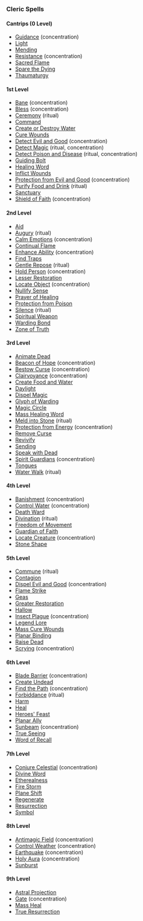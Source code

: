 ### Cleric Spells
<!-- Since Clerics have ritual casting, all ritual spells are marked as such. -->

#### Cantrips (0 Level)

- [Guidance](#Guidance_guidance) (concentration)
- [Light](#Light_light)
- [Mending](#Mending_mending)
- [Resistance](#Resistance_resistance) (concentration)
- [Sacred Flame](#Sacred_Flame_sacred_flame)
- [Spare the Dying](#Spare_the_Dying_spare_the_dying)
- [Thaumaturgy](#Thaumaturgy_thaumaturgy)

#### 1st Level

- [Bane](#Bane_bane) (concentration)
- [Bless](#Bless_bless) (concentration)
- [Ceremony](#Ceremony_ceremony) (ritual)
- [Command](#Command_command)
- [Create or Destroy Water](#Create_or_Destroy_Water_create_or_destroy_water)
- [Cure Wounds](#Cure_Wounds_cure_wounds)
- [Detect Evil and Good](#Detect_Evil_and_Good_detect_evil_and_good) (concentration)
- [Detect Magic](#Detect_Magic_detect_magic) (ritual, concentration)
- [Detect Poison and Disease](#Detect_Poison_and_Disease_detect_poison_and_disease) (ritual, concentration)
- [Guiding Bolt](#Guiding_Bolt_guiding_bolt)
- [Healing Word](#Healing_Word_healing_word)
- [Inflict Wounds](#Inflict_Wounds_inflict_wounds)
- [Protection from Evil and Good](#Protection_from_Evil_and_Good_protection_from_evil_and_good) (concentration)
- [Purify Food and Drink](#Purify_Food_and_Drink_purify_food_and_drink) (ritual)
- [Sanctuary](#Sanctuary_sanctuary)
- [Shield of Faith](#Shield_of_Faith_shield_of_faith) (concentration)

#### 2nd Level

- [Aid](#Aid_aid)
- [Augury](#Augury_augury) (ritual)
- [Calm Emotions](#Calm_Emotions_calm_emotions) (concentration)
- [Continual Flame](#Continual_Flame_continual_flame)
- [Enhance Ability](#Enhance_Ability_enhance_ability) (concentration)
- [Find Traps](#Find_Traps_find_traps)
- [Gentle Repose](#Gentle_Repose_gentle_repose) (ritual)
- [Hold Person](#Hold_Person_hold_person) (concentration)
- [Lesser Restoration](#Lesser_Restoration_lesser_restoration)
- [Locate Object](#Locate_Object_locate_object) (concentration)
- [Nullify Sense](#Nullify_Sense_nullify_sense)
- [Prayer of Healing](#Prayer_of_Healing_prayer_of_healing)
- [Protection from Poison](#Protection_from_Poison_protection_from_poison)
- [Silence](#Silence_silence) (ritual)
- [Spiritual Weapon](#Spiritual_Weapon_spiritual_weapon)
- [Warding Bond](#Warding_Bond_warding_bond)
- [Zone of Truth](#Zone_of_Truth_zone_of_truth)

#### 3rd Level

- [Animate Dead](#Animate_Dead_animate_dead)
- [Beacon of Hope](#Beacon_of_Hope_beacon_of_hope) (concentration)
- [Bestow Curse](#Bestow_Curse_bestow_curse) (concentration)
- [Clairvoyance](#Clairvoyance_clairvoyance) (concentration)
- [Create Food and Water](#Create_Food_and_Water_create_food_and_water)
- [Daylight](#Daylight_daylight)
- [Dispel Magic](#Dispel_Magic_dispel_magic)
- [Glyph of Warding](#Glyph_of_Warding_glyph_of_warding)
- [Magic Circle](#Magic_Circle_magic_circle)
- [Mass Healing Word](#Mass_Healing_Word_mass_healing_word)
- [Meld into Stone](#Meld_into_Stone_meld_into_stone) (ritual)
- [Protection from Energy](#Protection_from_Energy_protection_from_energy) (concentration)
- [Remove Curse](#Remove_Curse_remove_curse)
- [Revivify](#Revivify_revivify)
- [Sending](#Sending_sending)
- [Speak with Dead](#Speak_with_Dead_speak_with_dead)
- [Spirit Guardians](#Spirit_Guardians_spirit_guardians) (concentration)
- [Tongues](#Tongues_tongues)
- [Water Walk](#Water_Walk_water_walk) (ritual)

#### 4th Level

- [Banishment](#Banishment_banishment) (concentration)
- [Control Water](#Control_Water_control_water) (concentration)
- [Death Ward](#Death_Ward_death_ward)
- [Divination](#Divination_divination) (ritual)
- [Freedom of Movement](#Freedom_of_Movement_freedom_of_movement)
- [Guardian of Faith](#Guardian_of_Faith_guardian_of_faith)
- [Locate Creature](#Locate_Creature_locate_creature) (concentration)
- [Stone Shape](#Stone_Shape_stone_shape)

#### 5th Level

- [Commune](#Commune_commune) (ritual)
- [Contagion](#Contagion_contagion)
- [Dispel Evil and Good](#Dispel_Evil_and_Good_dispel_evil_and_good) (concentration)
- [Flame Strike](#Flame_Strike_flame_strike)
- [Geas](#Geas_geas)
- [Greater Restoration](#Greater_Restoration_greater_restoration)
- [Hallow](#Hallow_hallow)
- [Insect Plague](#Insect_Plague_insect_plague) (concentration)
- [Legend Lore](#Legend_Lore_legend_lore)
- [Mass Cure Wounds](#Mass_Cure_Wounds_mass_cure_wounds)
- [Planar Binding](#Planar_Binding_planar_binding)
- [Raise Dead](#Raise_Dead_raise_dead)
- [Scrying](#Scrying_scrying) (concentration)

#### 6th Level

- [Blade Barrier](#Blade_Barrier_blade_barrier) (concentration)
- [Create Undead](#Create_Undead_create_undead)
- [Find the Path](#Find_the_Path_find_the_path) (concentration)
- [Forbiddance](#Forbiddance_forbiddance) (ritual)
- [Harm](#Harm_harm)
- [Heal](#Heal_heal)
- [Heroes' Feast](#Heroes_Feast_heroes_feast)
- [Planar Ally](#Planar_Ally_planar_ally)
- [Sunbeam](#Sunbeam_sunbeam) (concentration)
- [True Seeing](#True_Seeing_true_seeing)
- [Word of Recall](#Word_of_Recall_word_of_recall)

#### 7th Level

- [Conjure Celestial](#Conjure_Celestial_conjure_celestial) (concentration)
- [Divine Word](#Divine_Word_divine_word)
- [Etherealness](#Etherealness_etherealness)
- [Fire Storm](#Fire_Storm_fire_storm)
- [Plane Shift](#Plane_Shift_plane_shift)
- [Regenerate](#Regenerate_regenerate)
- [Resurrection](#Resurrection_resurrection)
- [Symbol](#Symbol_symbol)

#### 8th Level

- [Antimagic Field](#Antimagic_Field_antimagic_field) (concentration)
- [Control Weather](#Control_Weather_control_weather) (concentration)
- [Earthquake](#Earthquake_earthquake) (concentration)
- [Holy Aura](#Holy_Aura_holy_aura) (concentration)
- [Sunburst](#Sunburst_sunburst)

#### 9th Level

- [Astral Projection](#Astral_Projection_astral_projection)
- [Gate](#Gate_gate) (concentration)
- [Mass Heal](#Mass_Heal_mass_heal)
- [True Resurrection](#True_Resurrection_true_resurrection)
